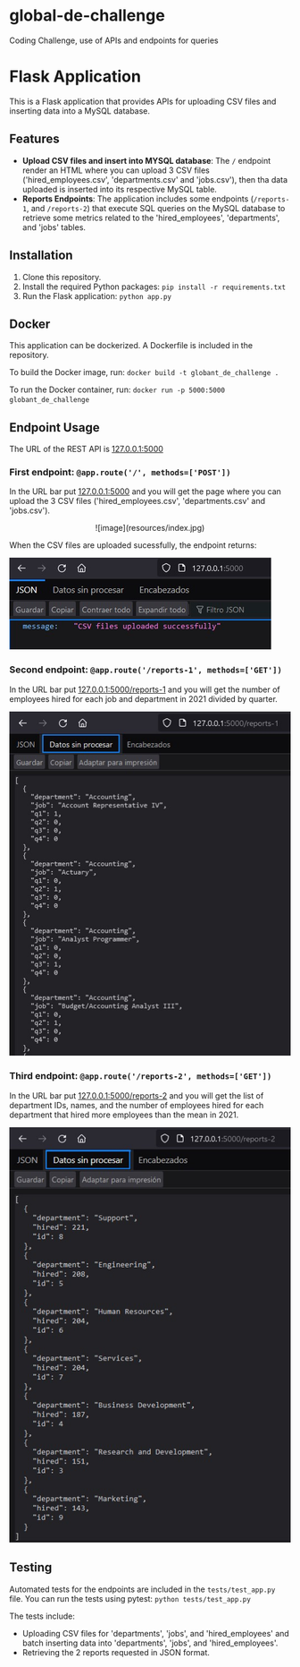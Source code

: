 # global-de-challenge
Coding Challenge, use of APIs and endpoints for queries

# Flask Application

This is a Flask application that provides APIs for uploading CSV files and inserting data into a MySQL database.

## Features

- **Upload CSV files and insert into MYSQL database**: The `/` endpoint render an HTML where you can upload 3 CSV files ('hired_employees.csv', 'departments.csv' and 'jobs.csv'), then tha data uploaded is inserted into its respective MySQL table.
- **Reports Endpoints**: The application includes some endpoints (`/reports-1`, and `/reports-2`) that execute SQL queries on the MySQL database to retrieve some metrics related to the 'hired_employees', 'departments', and 'jobs' tables.

## Installation

1. Clone this repository.
2. Install the required Python packages: `pip install -r requirements.txt`
3. Run the Flask application: `python app.py`

## Docker

This application can be dockerized. A Dockerfile is included in the repository.

To build the Docker image, run: `docker build -t globant_de_challenge .`

To run the Docker container, run: `docker run -p 5000:5000 globant_de_challenge`

## Endpoint Usage

The URL of the REST API is [127.0.0.1:5000](http://127.0.0.1:5000/)

### First endpoint: `@app.route('/', methods=['POST'])`
In the URL bar put [127.0.0.1:5000](http://127.0.0.1:5000/) and you will get the page where you can upload the 3 CSV files ('hired_employees.csv', 'departments.csv' and 'jobs.csv').
<p align="center" width="100%">
  ![image](resources/index.jpg)
</p>

When the CSV files are uploaded sucessfully, the endpoint returns:

![image](resources/upload_csv_succesfully.jpg)

### Second endpoint: `@app.route('/reports-1', methods=['GET'])`
In the URL bar put [127.0.0.1:5000/reports-1](http://127.0.0.1:5000/reports-1) and you will get the number of employees hired for each job and department in 2021 divided by quarter.

![image](resources/reports-1.jpg)

### Third endpoint: `@app.route('/reports-2', methods=['GET'])`
In the URL bar put [127.0.0.1:5000/reports-2](http://127.0.0.1:5000/reports-2) and you will get the list of department IDs, names, and the number of employees hired for each department that hired more employees than the mean in 2021.

![image](resources/reports-2.jpg)

## Testing

Automated tests for the endpoints are included in the `tests/test_app.py` file. You can run the tests using pytest: `python tests/test_app.py`

The tests include:

- Uploading CSV files for 'departments', 'jobs', and 'hired_employees' and batch inserting data into 'departments', 'jobs', and 'hired_employees'.
- Retrieving the 2 reports requested in JSON format.
